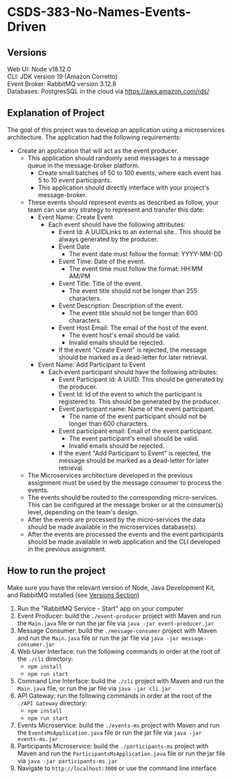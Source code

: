 # CSDS-383-No-Names-Events-Driven

## Versions
Web UI: Node v18.12.0\
CLI: JDK version 19 (Amazon Corretto)\
Event Broker: RabbitMQ version 3.12.8\
Databases: PostgresSQL in the cloud via https://aws.amazon.com/rds/

## Explanation of Project
The goal of this project was to develop an application using a microservices architecture. The application had the following requirements:

- Create an application that will act as the event producer.
  - This application should randomly send messages to a message queue in the message-broker platform.
    - Create small batches of 50 to 100 events, where each event has 5 to 10 event participants.
    - This application should directly interface with your project's message-broker.
  - These events should represent events as described as follow, your team can use any strategy to represent and transfer this date:
    - Event Name: Create Event
      - Each event should have the following attributes:
        - Event Id: A UUIDLinks to an external site.. This should be always generated by the producer.
        - Event Date
          - The event date must follow the format: YYYY-MM-DD
        - Event Time: Date of the event.
          - The event time must follow the format: HH:MM AM/PM 
        - Event Title: Title of the event.
          - The event title should not be longer than 255 characters.
        - Event Description: Description of the event.
          - The event title should not be longer than 600 characters.
        - Event Host Email: The email of the host of the event.
          - The event host's email should be valid.
          - Invalid emails should be rejected.
        - If the event "Create Event" is rejected, the message should be marked as a dead-letter for later retrieval.
    - Event Name: Add Participant to Event
      - Each event participant should have the following attributes:
        - Event Participant Id:  A UUID. This should be generated by the producer.
        - Event Id: Id of the event to which the participant is registered to. This should be generated by the producer.
        - Event participant name: Name of the event participant.
          - The name of the event participant should not be longer than 600 characters.
        - Event participant email: Email of the event participant.
          - The event participant's email should be valid.
          - Invalid emails should be rejected.
        - If the event "Add Participant to Event" is rejected, the message should be marked as a dead-letter for later retrieval.
  - The Microservices architecture developed in the previous assignment must be used by the message consumer to process the events.
  - The events should be routed to the corresponding micro-services. This can be configured at the message broker or at the consumer(s) level, depending on the team's design.
  - After the events are processed by the micro-services the data should be made available in the microservices database(s).
  - After the events are processed the events and the event participants should be made available in web application and the CLI developed in the previous assignment.

## How to run the project
Make sure you have the relevant version of Node, Java Development Kit, and RabbitMQ installed (see [Versions Section](#versions))
1. Run the "RabbitMQ Service - Start" app on your computer
2. Event Producer: build the ```./event-producer``` project with Maven and run the ```Main.java``` file or run the jar file via ```java -jar event-producer.jar```
3. Message Consumer: build the ```./message-consumer``` project with Maven and run the ```Main.java``` file or run the jar file via ```java -jar message-consumer.jar```
4. Web User Interface: run the following commands in order at the root of the ```./cli``` directory:
    - ```npm install```
    - ```npm run start```
5. Command Line Interface: build the ```./cli``` project with Maven and run the ```Main.java``` file, or run the jar file via ```java -jar cli.jar```
6. API Gateway: run the following commands in order at the root of the ```./API Gateway``` directory:
    - ```npm install```
    - ```npm run start```
7. Events Microservice: build the ```./events-ms``` project with Maven and run the ```EventsMsApplication.java``` file or run the jar file via ```java -jar events-ms.jar```
8. Participants Microservice: build the ```./participants-ms``` project with Maven and run the ```ParticipantsMsApplication.java``` file or run the jar file via ```java -jar participants-ms.jar```
9. Navigate to ```http://localhost:3000``` or use the command line interface
